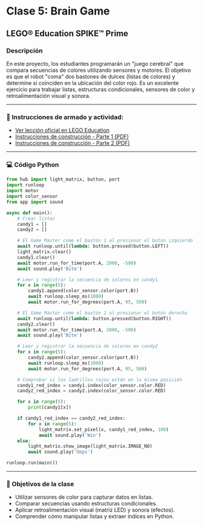
# Clase 5: Brain Game

## LEGO® Education SPIKE™ Prime

### Descripción
En este proyecto, los estudiantes programarán un "juego cerebral" que compara secuencias de colores utilizando sensores y motores. El objetivo es que el robot "coma" dos bastones de dulces (listas de colores) y determine si coinciden en la ubicación del color rojo. Es un excelente ejercicio para trabajar listas, estructuras condicionales, sensores de color y retroalimentación visual y sonora.

---

### 📎 Instrucciones de armado y actividad:

- [Ver lección oficial en LEGO Education](https://education.lego.com/es-es/lessons/prime-life-hacks/brain-game/)
- [Instrucciones de construcción - Parte 1 (PDF)](https://assets.education.lego.com/v3/assets/blt293eea581807678a/blt16e88c0ce14a1537/5ec90a58adecb845b74f7537/brain-game-bi-pdf-book1of2.pdf?locale=es-es)
- [Instrucciones de construcción - Parte 2 (PDF)](https://assets.education.lego.com/v3/assets/blt293eea581807678a/blt0ea60d474f83e95b/5ec90a5d401560610eb7ecf4/brain-game-bi-pdf-book2of2.pdf?locale=es-es)

---

### 💻 Código Python

```python
from hub import light_matrix, button, port
import runloop
import motor
import color_sensor
from app import sound

async def main():
    # Crear listas
    candy1 = []
    candy2 = []

    # El Game Master come el bastón 1 al presionar el botón izquierdo
    await runloop.until(lambda: button.pressed(button.LEFT))
    light_matrix.clear()
    candy1.clear()
    await motor.run_for_time(port.A, 2000, -500)
    await sound.play('Bite')

    # Leer y registrar la secuencia de colores en candy1
    for x in range(5):
        candy1.append(color_sensor.color(port.B))
        await runloop.sleep_ms(1000)
        await motor.run_for_degrees(port.A, 95, 500)

    # El Game Master come el bastón 2 al presionar el botón derecho
    await runloop.until(lambda: button.pressed(button.RIGHT))
    candy2.clear()
    await motor.run_for_time(port.A, 2000, -500)
    await sound.play('Bite')

    # Leer y registrar la secuencia de colores en candy2
    for x in range(5):
        candy2.append(color_sensor.color(port.B))
        await runloop.sleep_ms(1000)
        await motor.run_for_degrees(port.A, 95, 500)

    # Comprobar si los ladrillos rojos están en la misma posición
    candy1_red_index = candy1.index(color_sensor.color.RED)
    candy2_red_index = candy2.index(color_sensor.color.RED)

    for x in range(5):
        print(candy1[x])

    if candy1_red_index == candy2_red_index:
        for x in range(5):
            light_matrix.set_pixel(x, candy1_red_index, 100)
            await sound.play('Win')
    else:
        light_matrix.show_image(light_matrix.IMAGE_NO)
        await sound.play('Oops')

runloop.run(main())
```

---

### 🧠 Objetivos de la clase

- Utilizar sensores de color para capturar datos en listas.
- Comparar secuencias usando estructuras condicionales.
- Aplicar retroalimentación visual (matriz LED) y sonora (efectos).
- Comprender cómo manipular listas y extraer índices en Python.
